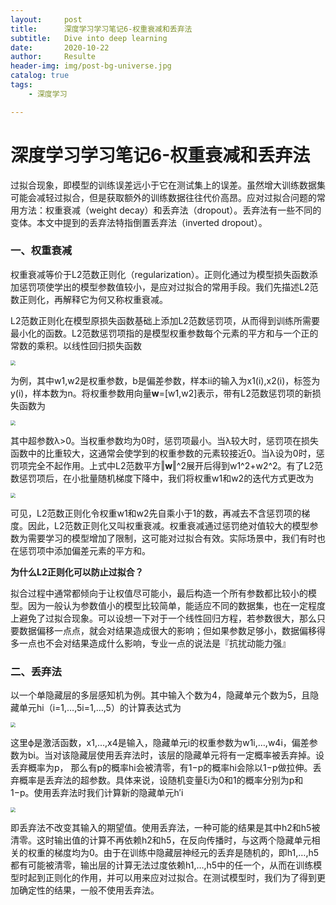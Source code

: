 ```yaml
---
layout:     post                    
title:      深度学习学习笔记6-权重衰减和丢弃法             
subtitle:   Dive into deep learning 
date:       2020-10-22              
author:     Resulte                      
header-img: img/post-bg-universe.jpg 
catalog: true                       
tags:                               
    - 深度学习

---
```


# 深度学习学习笔记6-权重衰减和丢弃法

过拟合现象，即模型的训练误差远小于它在测试集上的误差。虽然增大训练数据集可能会减轻过拟合，但是获取额外的训练数据往往代价高昂。应对过拟合问题的常用方法：权重衰减（weight decay）和丢弃法（dropout）。丢弃法有一些不同的变体。本文中提到的丢弃法特指倒置丢弃法（inverted dropout）。

### 一、权重衰减

权重衰减等价于L2范数正则化（regularization）。正则化通过为模型损失函数添加惩罚项使学出的模型参数值较小，是应对过拟合的常用手段。我们先描述L2范数正则化，再解释它为何又称权重衰减。

L2范数正则化在模型原损失函数基础上添加L2范数惩罚项，从而得到训练所需要最小化的函数。L2范数惩罚项指的是模型权重参数每个元素的平方和与一个正的常数的乘积。以线性回归损失函数

<img src="https://edu-boker.oss-cn-beijing.aliyuncs.com/dl/5/1.jpg" style="zoom:50%;" />

为例，其中w1,w2是权重参数，b是偏差参数，样本ii的输入为x1(i),x2(i)，标签为y(i)，样本数为n。将权重参数用向量**w**=[w1,w2]表示，带有L2范数惩罚项的新损失函数为

<img src="https://edu-boker.oss-cn-beijing.aliyuncs.com/dl/5/2.jpg" style="zoom:50%;" />

其中超参数λ>0。当权重参数均为0时，惩罚项最小。当λ较大时，惩罚项在损失函数中的比重较大，这通常会使学到的权重参数的元素较接近0。当λ设为0时，惩罚项完全不起作用。上式中L2范数平方‖**w**‖^2展开后得到w1^2+w2^2。有了L2范数惩罚项后，在小批量随机梯度下降中，我们将权重w1和w2的迭代方式更改为

<img src="https://edu-boker.oss-cn-beijing.aliyuncs.com/dl/5/3.jpg" style="zoom:50%;" />

可见，L2范数正则化令权重w1和w2先自乘小于1的数，再减去不含惩罚项的梯度。因此，L2范数正则化又叫权重衰减。权重衰减通过惩罚绝对值较大的模型参数为需要学习的模型增加了限制，这可能对过拟合有效。实际场景中，我们有时也在惩罚项中添加偏差元素的平方和。

**为什么L2正则化可以防止过拟合？**

拟合过程中通常都倾向于让权值尽可能小，最后构造一个所有参数都比较小的模型。因为一般认为参数值小的模型比较简单，能适应不同的数据集，也在一定程度上避免了过拟合现象。可以设想一下对于一个线性回归方程，若参数很大，那么只要数据偏移一点点，就会对结果造成很大的影响；但如果参数足够小，数据偏移得多一点也不会对结果造成什么影响，专业一点的说法是『抗扰动能力强』

### 二、丢弃法

以一个单隐藏层的多层感知机为例。其中输入个数为4，隐藏单元个数为5，且隐藏单元hi（i=1,…,5i=1,…,5）的计算表达式为

<img src="https://edu-boker.oss-cn-beijing.aliyuncs.com/dl/5/4.jpg" style="zoom:50%;" />

这里ϕ是激活函数，x1,…,x4是输入，隐藏单元i的权重参数为w1i,…,w4i，偏差参数为bi。当对该隐藏层使用丢弃法时，该层的隐藏单元将有一定概率被丢弃掉。设丢弃概率为p， 那么有p的概率hi会被清零，有1−p的概率hi会除以1−p做拉伸。丢弃概率是丢弃法的超参数。具体来说，设随机变量ξi为0和1的概率分别为p和1−p。使用丢弃法时我们计算新的隐藏单元h′i

<img src="https://edu-boker.oss-cn-beijing.aliyuncs.com/dl/5/5.jpg" style="zoom:50%;" />

即丢弃法不改变其输入的期望值。使用丢弃法，一种可能的结果是其中h2和h5被清零。这时输出值的计算不再依赖h2和h5，在反向传播时，与这两个隐藏单元相关的权重的梯度均为0。由于在训练中隐藏层神经元的丢弃是随机的，即h1,…,h5都有可能被清零，输出层的计算无法过度依赖h1,…,h5中的任一个，从而在训练模型时起到正则化的作用，并可以用来应对过拟合。在测试模型时，我们为了得到更加确定性的结果，一般不使用丢弃法。